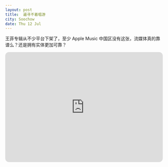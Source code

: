 ```yaml
---
layout: post
title:  遍寻不着唱游
city: Soochow
date: Thu 12 Jul
---
```


王菲专辑从不少平台下架了，至少 Apple Music 中国区没有这张，流媒体真的靠谱么？还是拥有实体更加可靠？

<iframe style="border-radius:12px" src="https://open.spotify.com/embed/album/2RwMTosAa4E9IXLEgThlO9?utm_source=generator" width="100%" height="352" frameBorder="0" allowfullscreen="" allow="autoplay; clipboard-write; encrypted-media; fullscreen; picture-in-picture" loading="lazy"></iframe>

